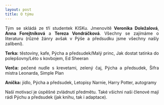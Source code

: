 ```yaml
---
layout: post
title: O týmu
---
```


<style type="text/css">
p {text-align: justify;} 
</style>

Tým se skládá ze tří studentek KISKu. Jmenovitě **Veronika Doležalová**, **Anna Forejtníková** a **Tereza Vondráčková**. Všechny se zajímáme o literaturu (různé žánry avšak v Pýše a předsudku jsme všechny našly zalíbení). 

**Terka:** těstoviny, kafe, Pýcha a předsudek/Malý princ, Jak dostat tatínka do polepšovny/Léto s kovbojem, Ed Sheeran

**Verča:** pečené nudle s krevetami, zelený čaj, Pýcha a předsudek, Šifra mistra Leonarda, Simple Plan

**Anička:** jídlo, Pýcha a předsudek, Letopisy Narnie, Harry Potter, autogramy

Naší motivací je úspěšné zvládnutí předmětu. Také všichni naši členové mají rádi Pýchu a předsudek (jak knihu, tak i adaptace). 